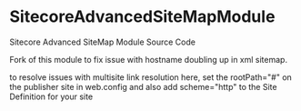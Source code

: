 # SitecoreAdvancedSiteMapModule
Sitecore Advanced SiteMap Module Source Code 

Fork of this module to fix issue with hostname doubling up in xml sitemap.

to resolve issues with multisite link resolution here, set the rootPath="#" on the publisher site in web.config and also add scheme="http" to the Site Definition for your site
